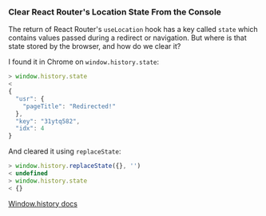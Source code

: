 ### Clear React Router's Location State From the Console

The return of React Router's `useLocation` hook has a key called `state` which
contains values passed during a redirect or navigation. But where is that state
stored by the browser, and how do we clear it?

I found it in Chrome on `window.history.state`:

```javascript
> window.history.state
<
{
  "usr": {
    "pageTitle": "Redirected!"
  },
  "key": "31ytq582",
  "idx": 4
}
```

And cleared it using `replaceState`:

```javascript
> window.history.replaceState({}, '')
< undefined
> window.history.state
< {}
```

[Window.history docs](https://developer.mozilla.org/en-US/docs/Web/API/Window/history)
